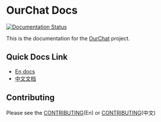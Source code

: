 # OurChat Docs

[![Documentation Status](https://readthedocs.org/projects/ourchat/badge/?version=latest)](https://ourchat.readthedocs.io/en/latest/?badge=latest)

This is the documentation for the [OurChat](https://github.com/SkyUOI/OurChat) project.

## Quick Docs Link

- [En docs](https://ourchat.readthedocs.io/en/latest/)
- [中文文档](https://ourchat.readthedocs.io/zh-cn/latest/)

## Contributing

Please see the [CONTRIBUTING](https://ourchat.readthedocs.io/en/latest/docs/development/document_contributing.html)(En) or [CONTRIBUTING](https://ourchat.readthedocs.io/zh-cn/latest/docs/development/document_contributing.html)(中文)
